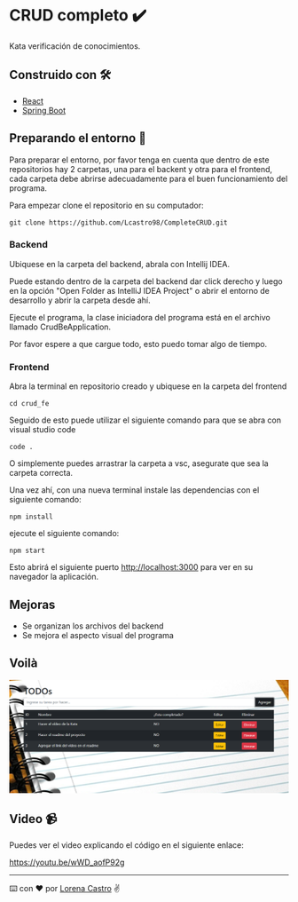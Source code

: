 # CRUD completo ✔️

Kata verificación de conocimientos.

## Construido con 🛠️

- [React](https://github.com/facebook/create-react-app)
- [Spring Boot](https://start.spring.io/)

## Preparando el entorno 🔧

Para preparar el entorno, por favor tenga en cuenta que dentro de este repositorios hay 2 carpetas, una para el backent y otra para el frontend, cada carpeta debe abrirse adecuadamente para el buen funcionamiento del programa.

Para empezar clone el repositorio en su computador:
```plain
git clone https://github.com/Lcastro98/CompleteCRUD.git
```

### Backend

Ubiquese en la carpeta del backend, abrala con Intellij IDEA.

Puede estando dentro de la carpeta del backend dar click derecho y luego en la opción "Open Folder as IntelliJ IDEA Project" o abrir el entorno de desarrollo y abrir la carpeta desde ahí.

Ejecute el programa, la clase iniciadora del programa está en el archivo llamado CrudBeApplication.

Por favor espere a que cargue todo, esto puedo tomar algo de tiempo.

### Frontend

Abra la terminal en repositorio creado y ubiquese en la carpeta del frontend
```plain
cd crud_fe
```
Seguido de esto puede utilizar el siguiente comando para que se abra con visual studio code
```plain
code .
```
O simplemente puedes arrastrar la carpeta a vsc, asegurate que sea la carpeta correcta.

Una vez ahí, con una nueva terminal instale las dependencias con el siguiente comando:
```plain
npm install
```
ejecute el siguiente comando:
```plain
npm start
```
Esto abrirá el siguiente puerto [http://localhost:3000](http://localhost:3000) para ver en su navegador la aplicación.

## Mejoras

- Se organizan los archivos del backend
- Se mejora el aspecto visual del programa

## Voilà

![alt_text](https://github.com/Lcastro98/CompleteCRUD/blob/main/crud_fe/public/Todo.png)

## Video 📹

Puedes ver el video explicando el código en el siguiente enlace:

https://youtu.be/wWD_aofP92g

---
⌨️ con ❤️ por [Lorena Castro](https://github.com/Lcastro98) ✌
